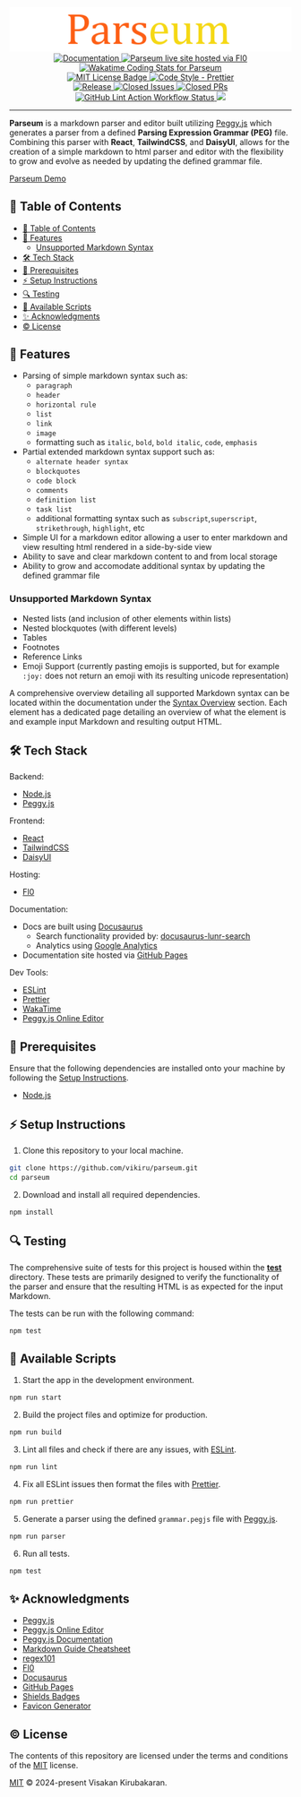 <div align="center" id="logo">
    <img src="logo.png"/>
</div>

<div align='center' id="badges">

<a href="https://vikiru.github.io/parseum/">
	<img src="https://img.shields.io/badge/documentation-docs-orange" alt="Documentation"/>
</a>
<a href="https://parseum.1.us-1.fl0.io/">
    <img src="https://img.shields.io/badge/Web-live%20site-blue" alt="Parseum live site hosted via Fl0"/>
</a>
<br/>
<a href="https://wakatime.com/@vikiru/projects/hzdehaajds">
  <img src="https://wakatime.com/badge/user/5e62f99d-3a1e-4fd2-8f37-77919d626a67/project/018e902a-0f18-4cf8-b5e2-7922d2216d12.svg"
  alt="Wakatime Coding Stats for Parseum"/>
 </a>
 <br/>
 <a href="https://github.com/vikiru/parseum/blob/main/LICENSE">
  <img src="https://img.shields.io/badge/license-MIT-aqua" alt="MIT License Badge"/>
 </a>
 <a href="https://github.com/prettier/prettier">
  <img src="https://img.shields.io/badge/code_style-prettier-ff69b4.svg?style=flat-square" alt="Code Style - Prettier"/>
 </a>
<br/>
<a href="https://github.com/vikiru/parseum/releases">
  <img src="https://img.shields.io/github/v/release/vikiru/parseum" alt="Release"/>
 </a>
 <a href="https://github.com/vikiru/parseum/issues?q=is%3Aissue+is%3Aclosed">
  <img src="https://img.shields.io/github/issues-closed/vikiru/parseum" alt="Closed Issues"/>
 </a>
 <a href="https://github.com/vikiru/parseum/pulls?q=is%3Apr+is%3Aclosed">
  <img src="https://img.shields.io/github/issues-pr-closed/vikiru/parseum?label=closed%20prs" alt="Closed PRs"/>
 </a>
<br/>
 <a href="https://github.com/vikiru/parseum/actions/workflows/lint.yml">
  <img src="https://github.com/vikiru/parseum/actions/workflows/lint.yml/badge.svg" alt="GitHub Lint Action Workflow Status"/>
 </a>
  <a href="https://github.com/vikiru/parseum/actions/workflows/test.yml">
    <img src="https://github.com/vikiru/parseum/actions/workflows/test.yml/badge.svg"/>
 </a>
</div>

---

**Parseum** is a markdown parser and editor built utilizing [Peggy.js](https://github.com/peggyjs/peggy) which generates a parser from a defined **Parsing Expression Grammar (PEG)** file. Combining this parser with **React**, **TailwindCSS**, and **DaisyUI**, allows for the creation of a simple markdown to html parser and editor with the flexibility to grow and evolve as needed by updating the defined grammar file.

[Parseum Demo](https://github.com/vikiru/parseum/assets/72267229/27e33f2c-a528-4273-92d0-5512d99ec837)

## 📖 Table of Contents

-   [📖 Table of Contents](#-table-of-contents)
-   [🌟 Features](#-features)
    -   [Unsupported Markdown Syntax](#unsupported-markdown-syntax)
-   [🛠️ Tech Stack](#️-tech-stack)
-   [📝 Prerequisites](#-prerequisites)
-   [⚡ Setup Instructions](#-setup-instructions)
-   [🔍 Testing](#-testing)
-   [📜 Available Scripts](#-available-scripts)
-   [✨ Acknowledgments](#-acknowledgments)
-   [©️ License](#️-license)

## 🌟 Features

-   Parsing of simple markdown syntax such as:
    -   `paragraph`
    -   `header`
    -   `horizontal rule`
    -   `list`
    -   `link`
    -   `image`
    -   formatting such as `italic`, `bold`, `bold italic`, `code`, `emphasis`
-   Partial extended markdown syntax support such as:
    -   `alternate header syntax`
    -   `blockquotes`
    -   `code block`
    -   `comments`
    -   `definition list`
    -   `task list`
    -   additional formatting syntax such as `subscript`,`superscript`, `strikethrough`, `highlight`, etc
-   Simple UI for a markdown editor allowing a user to enter markdown and view resulting html rendered in a side-by-side view
-   Ability to save and clear markdown content to and from local storage
-   Ability to grow and accomodate additional syntax by updating the defined grammar file

### Unsupported Markdown Syntax

-   Nested lists (and inclusion of other elements within lists)
-   Nested blockquotes (with different levels)
-   Tables
-   Footnotes
-   Reference Links
-   Emoji Support (currently pasting emojis is supported, but for example `:joy:` does not return an emoji with its resulting unicode representation)

A comprehensive overview detailing all supported Markdown syntax can be located within the documentation under the [Syntax Overview](https://vikiru.github.io/parseum/syntax/) section. Each element has a dedicated page detailing an overview of what the element is and example input Markdown and resulting output HTML.

## 🛠️ Tech Stack

Backend:

-   [Node.js](https://nodejs.org/en)
-   [Peggy.js](https://github.com/peggyjs/peggy)

Frontend:

-   [React](https://react.dev/)
-   [TailwindCSS](https://tailwindcss.com/)
-   [DaisyUI](https://daisyui.com/)

Hosting:

-   [Fl0](https://www.fl0.com/)

Documentation:

-   Docs are built using [Docusaurus](https://docusaurus.io/)
    -   Search functionality provided by: [docusaurus-lunr-search](https://github.com/praveenn77/docusaurus-lunr-search)
    -   Analytics using [Google Analytics](https://marketingplatform.google.com/about/analytics/)
-   Documentation site hosted via [GitHub Pages](https://pages.github.com/)

Dev Tools:

-   [ESLint](https://eslint.org/)
-   [Prettier](https://prettier.io/)
-   [WakaTime](https://wakatime.com/)
-   [Peggy.js Online Editor](https://peggyjs.org/online)

## 📝 Prerequisites

Ensure that the following dependencies are installed onto your machine by following the [Setup Instructions](#-setup-instructions).

-   [Node.js](https://nodejs.org/en/download)

## ⚡ Setup Instructions

1. Clone this repository to your local machine.

```bash
git clone https://github.com/vikiru/parseum.git
cd parseum
```

2. Download and install all required dependencies.

```bash
npm install
```

## 🔍 Testing

The comprehensive suite of tests for this project is housed within the **[test](/test)** directory. These tests are primarily designed to verify the functionality of the parser and ensure that the resulting HTML is as expected for the input Markdown.

The tests can be run with the following command:

```bash
npm test
```

## 📜 Available Scripts

1. Start the app in the development environment.

```bash
npm run start
```

2. Build the project files and optimize for production.

```bash
npm run build
```

3. Lint all files and check if there are any issues, with [ESLint](https://eslint.org/).

```bash
npm run lint
```

4. Fix all ESLint issues then format the files with [Prettier](https://prettier.io/).

```bash
npm run prettier
```

5. Generate a parser using the defined `grammar.pegjs` file with [Peggy.js](https://peggyjs.org/).

```bash
npm run parser
```

6. Run all tests.

```bash
npm test
```

## ✨ Acknowledgments

-   [Peggy.js](https://github.com/peggyjs/peggy)
-   [Peggy.js Online Editor](https://peggyjs.org/online)
-   [Peggy.js Documentation](https://peggyjs.org/documentation)
-   [Markdown Guide Cheatsheet](https://www.markdownguide.org/cheat-sheet/)
-   [regex101](https://regex101.com/)
-   [Fl0](https://www.fl0.com/)
-   [Docusaurus](https://docusaurus.io/)
-   [GitHub Pages](https://pages.github.com/)
-   [Shields Badges](https://github.com/badges/shields)
-   [Favicon Generator](https://favicon.io/favicon-generator/)

## ©️ License

The contents of this repository are licensed under the terms and conditions of the [MIT](https://choosealicense.com/licenses/mit/) license.

[MIT](./LICENSE) © 2024-present Visakan Kirubakaran.
